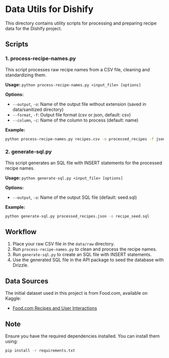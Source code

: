 # Data Utils for Dishify

This directory contains utility scripts for processing and preparing recipe data for the Dishify project.

## Scripts

### 1. process-recipe-names.py

This script processes raw recipe names from a CSV file, cleaning and standardizing them.

**Usage:** ```python process-recipe-names.py <input_file> [options]```

**Options:**

- `--output`, `-o`: Name of the output file without extension (saved in data/sanitized directory)
- `--format`, `-f`: Output file format (csv or json, default: csv)
- `--column`, `-c`: Name of the column to process (default: name)

**Example:**

```bash
python process-recipe-names.py recipes.csv -o processed_recipes -f json -c recipe_name
```

### 2. generate-sql.py

This script generates an SQL file with INSERT statements for the processed recipe names.

**Usage:** `python generate-sql.py <input_file> [options]`

**Options:**

- `--output`, `-o`: Name of the output SQL file (default: seed.sql)

**Example:**

```bash
python generate-sql.py processed_recipes.json -o recipe_seed.sql
```

## Workflow

1. Place your raw CSV file in the `data/raw` directory.
2. Run `process-recipe-names.py` to clean and process the recipe names.
3. Run `generate-sql.py` to create an SQL file with INSERT statements.
4. Use the generated SQL file in the API package to seed the database with Drizzle.

## Data Sources

The initial dataset used in this project is from Food.com, available on Kaggle:

- [Food.com Recipes and User Interactions](https://www.kaggle.com/datasets/shuyangli94/food-com-recipes-and-user-interactions?select=RAW_recipes.csv)

## Note

Ensure you have the required dependencies installed. You can install them using:

```bash
pip install -r requirements.txt
```
